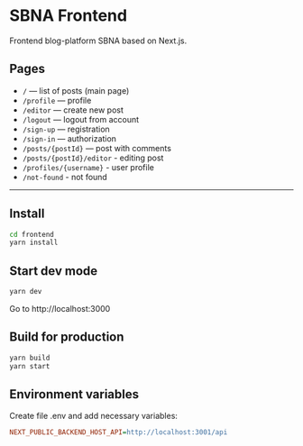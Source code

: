 # SBNA Frontend

Frontend blog-platform SBNA based on Next.js.

## Pages

- `/` — list of posts (main page)
- `/profile` — profile
- `/editor` — create new post
- `/logout` — logout from account
- `/sign-up` — registration
- `/sign-in` — authorization
- `/posts/{postId}` — post with comments
- `/posts/{postId}/editor` - editing post
- `/profiles/{username}` - user profile
- `/not-found` - not found

---

## Install

```bash
cd frontend
yarn install
```

## Start dev mode

```bash
yarn dev
```

Go to http://localhost:3000

## Build for production

```bash
yarn build
yarn start
```

## Environment variables

Create file .env and add necessary variables:

```ini
NEXT_PUBLIC_BACKEND_HOST_API=http://localhost:3001/api
```

